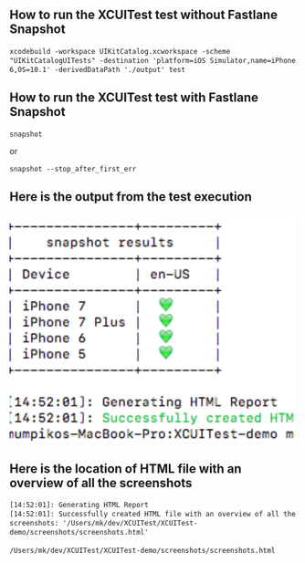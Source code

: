 ## How to run the XCUITest test without Fastlane Snapshot

    xcodebuild -workspace UIKitCatalog.xcworkspace -scheme "UIKitCatalogUITests" -destination 'platform=iOS Simulator,name=iPhone 6,OS=10.1' -derivedDataPath './output' test

## How to run the XCUITest test with Fastlane Snapshot

    snapshot

or 

    snapshot --stop_after_first_err


## Here is the output from the test execution

<img src="assets/testSummary.png" width="500">

## Here is the location of HTML file with an overview of all the screenshots

    [14:52:01]: Generating HTML Report
    [14:52:01]: Successfully created HTML file with an overview of all the screenshots: '/Users/mk/dev/XCUITest/XCUITest-demo/screenshots/screenshots.html'

    /Users/mk/dev/XCUITest/XCUITest-demo/screenshots/screenshots.html
